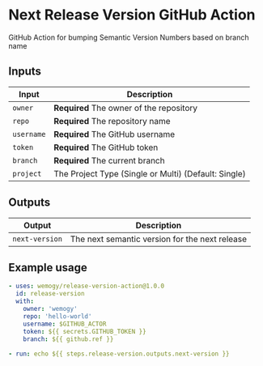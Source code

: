 # Next Release Version GitHub Action

GitHub Action for bumping Semantic Version Numbers based on branch name

## Inputs

| Input | Description |
|-|-|
| `owner` | **Required** The owner of the repository |
| `repo` | **Required** The repository name |
| `username` | **Required** The GitHub username |
| `token` | **Required** The GitHub token |
| `branch` | **Required** The current branch |
| `project` | The Project Type (Single or Multi) (Default: Single) |

## Outputs

| Output | Description |
|-|-|
| `next-version` | The next semantic version for the next release |

## Example usage

```yaml
- uses: wemogy/release-version-action@1.0.0
  id: release-version
  with:
    owner: 'wemogy'
    repo: 'hello-world'
    username: $GITHUB_ACTOR
    token: ${{ secrets.GITHUB_TOKEN }}
    branch: ${{ github.ref }}
    
- run: echo ${{ steps.release-version.outputs.next-version }}
```
